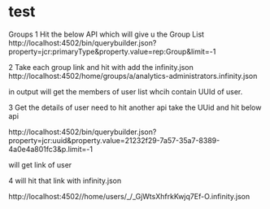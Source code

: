 # test

Groups
1 Hit the below API which will give u the Group List
http://localhost:4502/bin/querybuilder.json?property=jcr:primaryType&property.value=rep:Group&limit=-1

2 Take each group link and hit with add the infinity.json
http://localhost:4502/home/groups/a/analytics-administrators.infinity.json

in output will get the members of user list whcih contain UUId of user.


3 Get the details of user need to hit another api take the UUid and hit below api

http://localhost:4502/bin/querybuilder.json?property=jcr:uuid&property.value=21232f29-7a57-35a7-8389-4a0e4a801fc3&p.limit=-1

will get link of user

4 will hit that link with infinity.json

http://localhost:4502//home/users/_/_GjWtsXhfrkKwjq7Ef-O.infinity.json

